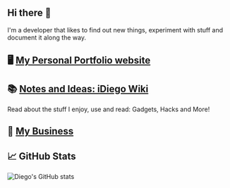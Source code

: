 ## Hi there 👋
I'm a developer that likes to find out new things, experiment with stuff and document it along the way.

## 🖥️ [My Personal Portfolio website](https://diegonijboer.nl/)
## 📚 [Notes and Ideas: iDiego Wiki](https://idiego.wiki/)
Read about the stuff I enjoy, use and read: Gadgets, Hacks and More!
## 🚀 [My Business](https://lightspeed-it.nl/)

## &#x1f4c8; GitHub Stats
![Diego's GitHub stats](https://github-readme-stats.vercel.app/api?username=lldiegon&show_icons=true&theme=tokyonight&count_private=true)


<!--
**lldiegon/lldiegon** is a ✨ _special_ ✨ repository because its `README.md` (this file) appears on your GitHub profile.

Here are some ideas to get you started:

- 🔭 I’m currently working on ...
- 🌱 I’m currently learning ...
- 👯 I’m looking to collaborate on ...
- 🤔 I’m looking for help with ...
- 💬 Ask me about ...
- 📫 How to reach me: ...
- 😄 Pronouns: ...
- ⚡ Fun fact: ...
-->
